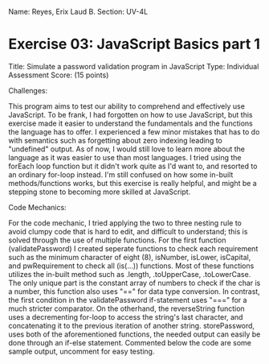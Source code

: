 Name: Reyes, Erix Laud B.
Section: UV-4L

# Exercise 03: JavaScript Basics part 1

Title: Simulate a password validation program in JavaScript
Type: Individual Assessment
Score: (15 points)

Challenges:

This program aims to test our ability to comprehend and effectively use JavaScript. To be frank, I had forgotten on how to use JavaScript, but this exercise made it easier to understand the fundamentals and the functions the language has to offer. I experienced a few minor mistakes that has to do with semantics such as forgetting about zero indexing leading to "undefined" output. As of now, I would still love to learn more about the language as it was easier to use than most languages. I tried using the forEach loop function but it didn't work quite as I'd want to, and resorted to an ordinary for-loop instead. I'm still confused on how some in-built methods/functions works, but this exercise is really helpful, and might be a stepping stone to becoming more skilled at JavaScript. 

Code Mechanics:

For the code mechanic, I tried applying the two to three nesting rule to avoid clumpy code that is hard to edit, and difficult to understand; this is solved through the use of multiple functions. For the first function (validatePassword) I created seperate functions to check each requirement such as the minimum character of eight (8), isNumber, isLower, isCapital, and pwRequirement to check all (is(...)) functions. Most of these functions utilizes the in-built method such as .length, .toUpperCase, .toLowerCase. The only unique part is the constant array of numbers to check if the char is a number, this function also uses "==" for data type conversion. In contrast, the first condition in the validatePassword if-statement uses "===" for a much stricter comparator. On the otherhand, the reverseString function uses a decrementing for-loop to access the string's last character, and concatenating it to the previous iteration of another string. storePassword, uses both of the aforementioned functions, the needed output can easily be done through an if-else statement. Commented below the code are some sample output, uncomment for easy testing.
